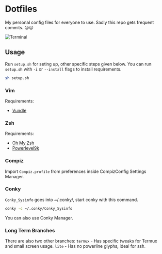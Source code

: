 # Dotfiles

My personal config files for everyone to use.
Sadly this repo gets frequent commits. 😌😉

![Terminal](https://i.imgur.com/bsHwUz4.png)

## Usage

Run `setup.sh` for seting up, other specific steps given below.
You can run `setup.sh` with `-i` or `--install` flags to install requirements.

```bash
sh setup.sh
```

### Vim

Requirements:

* [Vundle](https://github.com/VundleVim/Vundle.vim)

### Zsh

Requirements:

* [Oh My Zsh](https://github.com/robbyrussell/oh-my-zsh)
* [Powerlevel9k](https://github.com/bhilburn/powerlevel9k)

### Compiz

Import  `Compiz.profile` from preferences inside CompizConfig Settings Manager.

### Conky

`Conky_Sysinfo` goes into ~/.conky/, start conky with this command.

```bash
conky -c ~/.conky/Conky_Sysinfo
```

You can also use Conky Manager.

### Long Term Branches

There are also two other branches:
`termux` - Has specific tweaks for Termux and small screen usage.
`lite` - Has no powerline glyphs, ideal for ssh.

